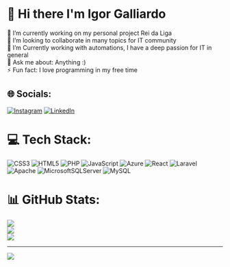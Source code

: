 # 💫 Hi there I'm Igor Galliardo
🔭 I’m currently working on my personal project Rei da Liga<br>👯 I’m looking to collaborate in many topics for IT community<br>🤝 I’m Currently working with automations, I have a deep passion for IT in general<br>🌱 Ask me about: Anything :) <br>⚡ Fun fact: I love programming in my free time


## 🌐 Socials:
[![Instagram](https://img.shields.io/badge/Instagram-%23E4405F.svg?logo=Instagram&logoColor=white)](https://instagram.com/igor.galliardo) [![LinkedIn](https://img.shields.io/badge/LinkedIn-%230077B5.svg?logo=linkedin&logoColor=white)](https://www.linkedin.com/in/igor-g-95070580) 

# 💻 Tech Stack:
![CSS3](https://img.shields.io/badge/css3-%231572B6.svg?style=for-the-badge&logo=css3&logoColor=white) ![HTML5](https://img.shields.io/badge/html5-%23E34F26.svg?style=for-the-badge&logo=html5&logoColor=white) ![PHP](https://img.shields.io/badge/php-%23777BB4.svg?style=for-the-badge&logo=php&logoColor=white) ![JavaScript](https://img.shields.io/badge/javascript-%23323330.svg?style=for-the-badge&logo=javascript&logoColor=%23F7DF1E) ![Azure](https://img.shields.io/badge/azure-%230072C6.svg?style=for-the-badge&logo=azure-devops&logoColor=white) ![React](https://img.shields.io/badge/react-%2320232a.svg?style=for-the-badge&logo=react&logoColor=%2361DAFB) ![Laravel](https://img.shields.io/badge/laravel-%23FF2D20.svg?style=for-the-badge&logo=laravel&logoColor=white) ![Apache](https://img.shields.io/badge/apache-%23D42029.svg?style=for-the-badge&logo=apache&logoColor=white) ![MicrosoftSQLServer](https://img.shields.io/badge/Microsoft%20SQL%20Sever-CC2927?style=for-the-badge&logo=microsoft%20sql%20server&logoColor=white) ![MySQL](https://img.shields.io/badge/mysql-%2300f.svg?style=for-the-badge&logo=mysql&logoColor=white) 
# 📊 GitHub Stats:
![](https://github-readme-stats.vercel.app/api?username=igorgalliardo&theme=dark&hide_border=false&include_all_commits=true&count_private=true)<br/>
![](https://github-readme-streak-stats.herokuapp.com/?user=igorgalliardo&theme=dark&hide_border=false)<br/>
![](https://github-readme-stats.vercel.app/api/top-langs/?username=igorgalliardo&theme=dark&hide_border=false&include_all_commits=true&count_private=true&layout=compact)

---
[![](https://visitcount.itsvg.in/api?id=igorgalliardo&icon=0&color=0)](https://visitcount.itsvg.in)

<!-- Proudly created with GPRM ( https://gprm.itsvg.in ) -->
